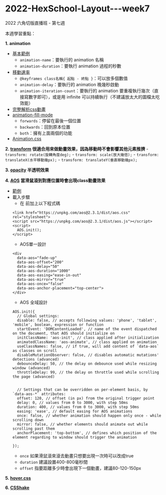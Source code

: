 # 2022-HexSchool-Layout---week7

2022 六角切版直播班 - 第七週

本週學習重點：

<b>1. animation</b>
  - [基本範例](https://codepen.io/liao/pen/JjYwNVW?editors=1100)
    - `animation-name`：要執行的 animation 名稱
    - `animation-duration`：要執行 animation 過程的秒數
  - [移動速率](https://codepen.io/liao/pen/gOaZWyj?editors=1100) 
    - `@keyframes class名稱{ 起點 - 終點 }`：可以放多個數值
    - `animation-delay`：要執行的 animation 晚幾秒啟動
    - `animation-iteration-count`：要執行的 animation 要重複執行幾次（直接寫數字即可），或是用 infinite 可以持續執行（不建議放太大的圖檔太吃效能）
  - [完整解析css動畫](https://www.oxxostudio.tw/articles/201803/css-animation.html)
  - [animation-fill-mode](https://www.w3cplus.com/css3/understanding-css-animation-fill-mode-property.html)
    - `forwards`：停留在最後一個位置
    - `backwards`：回到原本位置
    - `both`：擁有上面兩個的功能
  - [Animation.css](https://animate.style/)
  
<b>2. [transform](https://codepen.io/liao/pen/VwvqWZQ) 很適合用來做動畫效果，因為移動時不會影響其他元素推擠</b>
    - `transform: rotate(旋轉角度deg);`
    - `transform: scale(放大幾倍);`
    - `transform: translateX(水平移動幾px);`
    - `transform: translateY(垂直移動幾px);`
    
<b>3. [opacity](https://codepen.io/liao/pen/jObXwPN) 半透明效果</b>

<b>4. [AOS](https://michalsnik.github.io/aos/) 當滑鼠滾到對應位置時會出現class動畫效果</b>
  - [範例](https://codepen.io/liao/pen/PoPXKvm)
  - 載入步驟
    - 在 </body>前加上以下程式碼
    ```
    <link href="https://unpkg.com/aos@2.3.1/dist/aos.css" rel="stylesheet">
    <script src="https://unpkg.com/aos@2.3.1/dist/aos.js"></script>
    <script>
      AOS.init();
    </script>
    ```
    - AOS單一設計
    ```
    <div
      data-aos="fade-up"
      data-aos-offset="200"
      data-aos-delay="50"
      data-aos-duration="1000"
      data-aos-easing="ease-in-out"
      data-aos-mirror="true"
      data-aos-once="false"
      data-aos-anchor-placement="top-center">
    </div>
    ```
    - AOS 全域設計
    ```
    AOS.init({
      // Global settings:
      disable: false, // accepts following values: 'phone', 'tablet', 'mobile', boolean, expression or function
      startEvent: 'DOMContentLoaded', // name of the event dispatched on the document, that AOS should initialize on
      initClassName: 'aos-init', // class applied after initialization
      animatedClassName: 'aos-animate', // class applied on animation
      useClassNames: false, // if true, will add content of `data-aos` as classes on scroll
      disableMutationObserver: false, // disables automatic mutations' detections (advanced)
      debounceDelay: 50, // the delay on debounce used while resizing window (advanced)
      throttleDelay: 99, // the delay on throttle used while scrolling the page (advanced)
      

      // Settings that can be overridden on per-element basis, by `data-aos-*` attributes:
      offset: 120, // offset (in px) from the original trigger point
      delay: 0, // values from 0 to 3000, with step 50ms
      duration: 400, // values from 0 to 3000, with step 50ms
      easing: 'ease', // default easing for AOS animations
      once: false, // whether animation should happen only once - while scrolling down
      mirror: false, // whether elements should animate out while scrolling past them
      anchorPlacement: 'top-bottom', // defines which position of the element regarding to window should trigger the animation

    });
    ```
      - `once` 如果滑鼠滾來滾去動畫只想要出現一次時可以改成true
      - `duration` 建議設置400-800毫秒間
      - `offset` 指要距離多少時會出現下一個動畫，建議80-120-150px
      
<b>5. [hover.css](https://ianlunn.github.io/Hover/)</b>

<b>6. [CSShake](http://elrumordelaluz.github.io/csshake/)</b>
  
